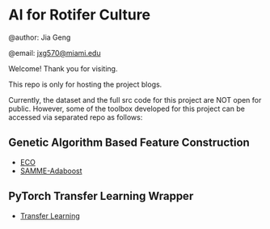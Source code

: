 # AI for Rotifer Culture

@author: Jia Geng

@email: jxg570@miami.edu

Welcome! Thank you for visiting.

This repo is only for hosting the project blogs. 

Currently, the dataset and the full src code for this project are NOT open for public. However, some of the toolbox developed for this project can be accessed via separated repo as follows:

## Genetic Algorithm Based Feature Construction

- [ECO](https://github.com/gengjia0214/Python-Genetic-Algorithm-ECO-Feature-Selection)
- [SAMME-Adaboost](https://github.com/gengjia0214/Python-Multiclass-AdaBoost-SAMME)

## PyTorch Transfer Learning Wrapper

- [Transfer Learning](https://github.com/gengjia0214/PyTroch-Transfer-Learning-Wrapper)
